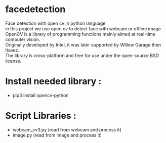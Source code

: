 # facedetection
Face detection with open cv in python language<br/>
in this project we use open cv to detect face with webcam or offline image <br/>
OpenCV is a library of programming functions mainly aimed at real-time computer vision.<br/>
Originally developed by Intel, it was later supported by Willow Garage then Itseez. <br/>
The library is cross-platform and free for use under the open-source BSD license.


# Install needed library :
* pip3 install opencv-python <br/>

# Script Libraries : 
* webcam_cv3.py (read from webcam and process it)<br/>
* image.py (read from image and process it)
